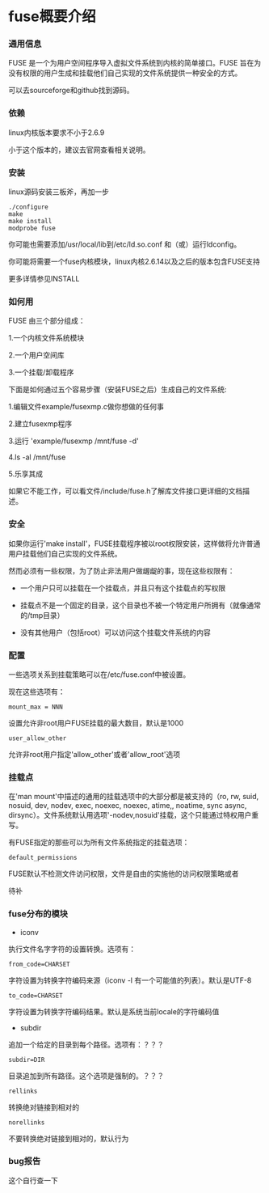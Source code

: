 # fuse概要介绍

### 通用信息

FUSE 是一个为用户空间程序导入虚拟文件系统到内核的简单接口。FUSE 旨在为没有权限的用户生成和挂载他们自己实现的文件系统提供一种安全的方式。

可以去sourceforge和github找到源码。

### 依赖

linux内核版本要求不小于2.6.9

小于这个版本的，建议去官网查看相关说明。

### 安装

linux源码安装三板斧，再加一步

	./configure
	make
	make install
	modprobe fuse

你可能也需要添加/usr/local/lib到/etc/ld.so.conf 和（或）运行ldconfig。

你可能将需要一个fuse内核模块，linux内核2.6.14以及之后的版本包含FUSE支持

更多详情参见INSTALL

### 如何用

FUSE 由三个部分组成：

1.一个内核文件系统模块

2.一个用户空间库

3.一个挂载/卸载程序

下面是如何通过五个容易步骤（安装FUSE之后）生成自己的文件系统:

1.编辑文件example/fusexmp.c做你想做的任何事

2.建立fusexmp程序

3.运行 'example/fusexmp /mnt/fuse -d'

4.ls -al /mnt/fuse

5.乐享其成

如果它不能工作，可以看文件/include/fuse.h了解库文件接口更详细的文档描述。

### 安全

如果你运行'make install'，FUSE挂载程序被以root权限安装，这样做将允许普通用户挂载他们自己实现的文件系统。

然而必须有一些权限，为了防止非法用户做龌龊的事，现在这些权限有：

  * 一个用户只可以挂载在一个挂载点，并且只有这个挂载点的写权限

  * 挂载点不是一个固定的目录，这个目录也不被一个特定用户所拥有（就像通常的/tmp目录）

  * 没有其他用户（包括root）可以访问这个挂载文件系统的内容

### 配置

一些选项关系到挂载策略可以在/etc/fuse.conf中被设置。

现在这些选项有：

	mount_max = NNN

设置允许非root用户FUSE挂载的最大数目，默认是1000

	user_allow_other

允许非root用户指定'allow_other'或者'allow_root'选项

### 挂载点

在'man mount'中描述的通用的挂载选项中的大部分都是被支持的（ro, rw, suid, nosuid, dev, nodev, exec, noexec, noexec, atime,, noatime, sync async, dirsync）。文件系统默认用选项'-nodev,nosuid'挂载，这个只能通过特权用户重写。

有FUSE指定的那些可以为所有文件系统指定的挂载选项：

	default_permissions

FUSE默认不检测文件访问权限，文件是自由的实施他的访问权限策略或者

待补

### fuse分布的模块

  * iconv

执行文件名字字符的设置转换。选项有：

	from_code=CHARSET

字符设置为转换字符编码来源（iconv -l 有一个可能值的列表）。默认是UTF-8

	to_code=CHARSET

字符设置为转换字符编码结果。默认是系统当前locale的字符编码值

  * subdir

追加一个给定的目录到每个路径。选项有：？？？

	subdir=DIR

目录追加到所有路径。这个选项是强制的。？？？

	rellinks

转换绝对链接到相对的

	norellinks

不要转换绝对链接到相对的，默认行为

### bug报告

这个自行查一下
